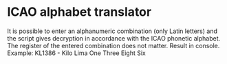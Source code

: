 # ICAO alphabet translator

It is possible to enter an alphanumeric combination (only Latin letters) and the script gives decryption in accordance with the ICAO phonetic alphabet. The register of the entered combination does not matter. Result in console.
<br> Example: KL1386 - Kilo Lima One Three Eight Six
 
